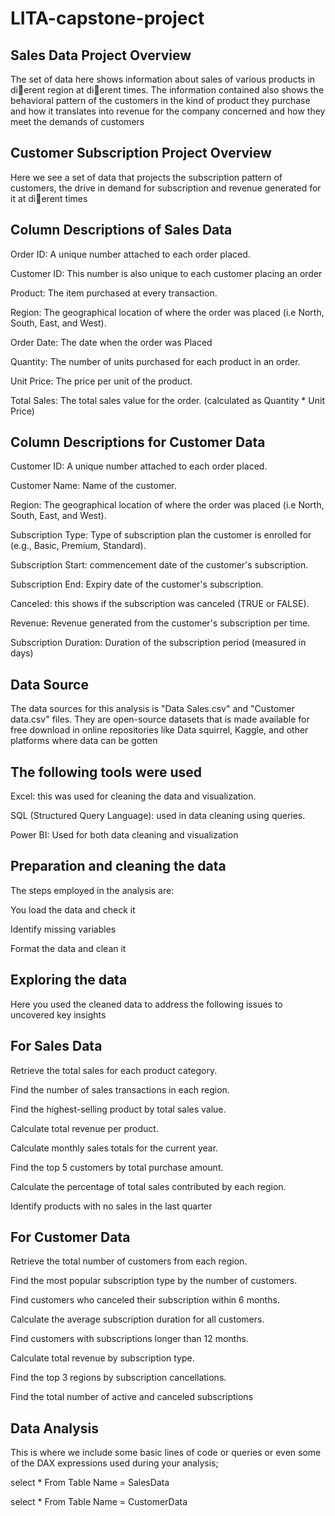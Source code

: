# LITA-capstone-project

## Sales Data Project Overview
The set of data here shows information about sales of various products in dierent region at dierent times. The information contained also shows the behavioral pattern of the customers in the kind of product they purchase and how it translates into revenue for the company concerned and how they meet the demands of customers
## Customer Subscription Project Overview
Here we see a set of data that projects the subscription pattern of customers, the drive in demand for subscription and revenue generated for it at dierent times
## Column Descriptions of Sales Data
Order ID: A unique number attached to each order placed.

Customer ID: This number is also unique to each customer placing an order

Product: The item purchased at every transaction.

Region: The geographical location of where the order was placed (i.e North, South, East, and West).

Order Date: The date when the order was Placed

Quantity: The number of units purchased for each product in an order.

Unit Price: The price per unit of the product.

Total Sales: The total sales value for the order. (calculated as Quantity * Unit Price)

## Column Descriptions for Customer Data

Customer ID: A unique number attached to each order placed.

Customer Name: Name of the customer.

Region: The geographical location of where the order was placed (i.e North, South, East, and West).

Subscription Type: Type of subscription plan the customer is enrolled for (e.g., Basic, Premium, Standard).

Subscription Start: commencement date of the customer's subscription.

Subscription End: Expiry date of the customer's subscription.

Canceled: this shows if the subscription was canceled (TRUE or FALSE).

Revenue: Revenue generated from the customer's subscription per time.

Subscription Duration: Duration of the subscription period (measured in days)

## Data Source
The data sources for this analysis is "Data Sales.csv" and "Customer data.csv" files. They are open-source datasets that is made available for free download in online repositories like Data squirrel, Kaggle, and other platforms where data can be gotten
## The following tools were used

Excel: this was used for cleaning the data and visualization.

SQL (Structured Query Language): used in data cleaning using queries.

Power BI: Used for both data cleaning and visualization
## Preparation and cleaning the data
The steps employed in the analysis are:

You load the data and check it

Identify missing variables

Format the data and clean it
## Exploring the data
Here you used the cleaned data to address the following issues to uncovered key insights 
## For Sales Data

Retrieve the total sales for each product category.

Find the number of sales transactions in each region.

Find the highest-selling product by total sales value.

Calculate total revenue per product.

Calculate monthly sales totals for the current year.

Find the top 5 customers by total purchase amount.

Calculate the percentage of total sales contributed by each region.

Identify products with no sales in the last quarter
## For Customer Data

Retrieve the total number of customers from each region.

Find the most popular subscription type by the number of customers.

Find customers who canceled their subscription within 6 months.

Calculate the average subscription duration for all customers.

Find customers with subscriptions longer than 12 months.

Calculate total revenue by subscription type.

Find the top 3 regions by subscription cancellations.

Find the total number of active and canceled subscriptions
## Data Analysis
This is where we include some basic lines of code or queries or even some of the DAX expressions used during your analysis;

select *
From Table Name = SalesData

select *
From Table Name = CustomerData







